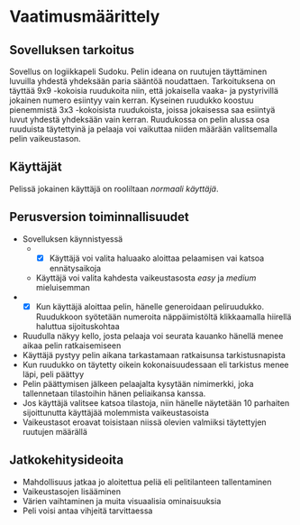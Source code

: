 # Vaatimusmäärittely

## Sovelluksen tarkoitus
Sovellus on logiikkapeli Sudoku. Pelin ideana on ruutujen täyttäminen luvuilla yhdestä yhdeksään paria sääntöä noudattaen.
Tarkoituksena on täyttää 9x9 -kokoisia ruudukoita niin, että jokaisella vaaka- ja pystyrivillä jokainen numero esiintyy vain kerran.
Kyseinen ruudukko koostuu pienemmistä 3x3 -kokoisista ruudukoista, joissa jokaisessa saa esiintyä luvut yhdestä yhdeksään vain kerran.
Ruudukossa on pelin alussa osa ruuduista täytettyinä ja pelaaja voi vaikuttaa niiden määrään valitsemalla pelin vaikeustason.

## Käyttäjät
Pelissä jokainen käyttäjä on rooliltaan _normaali_ _käyttäjä_.

## Perusversion toiminnallisuudet
* Sovelluksen käynnistyessä
  * - [x] Käyttäjä voi valita haluaako aloittaa pelaamisen vai katsoa ennätysaikoja
  * Käyttäjä voi valita kahdesta vaikeustasosta _easy_ ja _medium_ mieluisemman
* - [x] Kun käyttäjä aloittaa pelin, hänelle generoidaan peliruudukko. Ruudukkoon syötetään numeroita näppäimistöltä klikkaamalla hiirellä haluttua sijoituskohtaa
* Ruudulla näkyy kello, josta pelaaja voi seurata kauanko hänellä menee aikaa pelin ratkaisemiseen
* Käyttäjä pystyy pelin aikana tarkastamaan ratkaisunsa tarkistusnapista
* Kun ruudukko on täytetty oikein kokonaisuudessaan eli tarkistus menee läpi, peli päättyy
* Pelin päättymisen jälkeen pelaajalta kysytään nimimerkki, joka tallennetaan tilastoihin hänen peliaikansa kanssa.
* Jos käyttäjä valitsee katsoa tilastoja, niin hänelle näytetään 10 parhaiten sijoittunutta käyttäjää molemmista vaikeustasoista
* Vaikeustasot eroavat toisistaan niissä olevien valmiiksi täytettyjen ruutujen määrällä

## Jatkokehitysideoita
* Mahdollisuus jatkaa jo aloitettua peliä eli pelitilanteen tallentaminen
* Vaikeustasojen lisääminen
* Värien vaihtaminen ja muita visuaalisia ominaisuuksia
* Peli voisi antaa vihjeitä tarvittaessa


